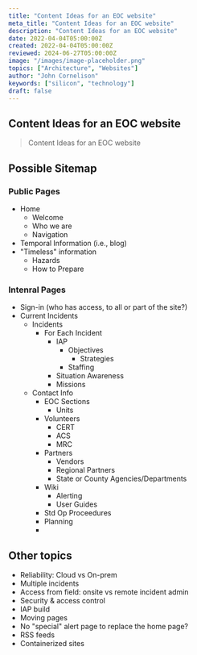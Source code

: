 ```yaml
---
title: "Content Ideas for an EOC website"
meta_title: "Content Ideas for an EOC website"
description: "Content Ideas for an EOC website"
date: 2022-04-04T05:00:00Z
created: 2022-04-04T05:00:00Z
reviewed: 2024-06-27T05:00:00Z
image: "/images/image-placeholder.png"
topics: ["Architecture", "Websites"]
author: "John Cornelison"
keywords: ["silicon", "technology"]
draft: false
---
```


## Content Ideas for an EOC website

> Content Ideas for an EOC website

## Possible Sitemap

### Public Pages

- Home
  - Welcome
  - Who we are
  - Navigation
- Temporal Information (i.e., blog)
- "Timeless" information
  - Hazards
  - How to Prepare

### Intenral Pages

- Sign-in (who has access, to all or part of the site?)
- Current Incidents
  - Incidents
    - For Each Incident
      - IAP
        - Objectives
          - Strategies
        - Staffing
      - Situation Awareness
      - Missions
  - Contact Info
    - EOC Sections
      - Units
    - Volunteers
      - CERT
      - ACS
      - MRC
    - Partners
      - Vendors
      - Regional Partners
      - State or County Agencies/Departments
    - Wiki
      - Alerting
      - User Guides
    - Std Op Proceedures
    - Planning
    -

## Other topics

- Reliability: Cloud vs On-prem
- Multiple incidents
- Access from field: onsite vs remote incident admin
- Security & access control
- IAP build
- Moving pages
- No "special" alert page to replace the home page?
- RSS feeds
- Containerized sites
